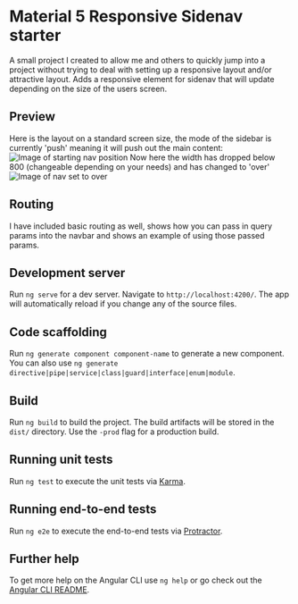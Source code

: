 # Material 5 Responsive Sidenav starter

A small project I created to allow me and others to quickly jump into a project without trying to deal with setting up a responsive layout and/or attractive layout. Adds a responsive element for sidenav that will update depending on the size of the users screen.

## Preview
Here is the layout on a standard screen size, the mode of the sidebar is currently 'push' meaning it will push out the main content:
![Image of starting nav position](https://i.imgur.com/9own28w.jpg)
Now here the width has dropped below 800 (changeable depending on your needs) and has changed to 'over'
![Image of nav set to over](https://i.imgur.com/ch540QU.png)

## Routing
I have included basic routing as well, shows how you can pass in query params into the navbar and shows an example of using those passed params.


## Development server

Run `ng serve` for a dev server. Navigate to `http://localhost:4200/`. The app will automatically reload if you change any of the source files.

## Code scaffolding

Run `ng generate component component-name` to generate a new component. You can also use `ng generate directive|pipe|service|class|guard|interface|enum|module`.

## Build

Run `ng build` to build the project. The build artifacts will be stored in the `dist/` directory. Use the `-prod` flag for a production build.

## Running unit tests

Run `ng test` to execute the unit tests via [Karma](https://karma-runner.github.io).

## Running end-to-end tests

Run `ng e2e` to execute the end-to-end tests via [Protractor](http://www.protractortest.org/).

## Further help

To get more help on the Angular CLI use `ng help` or go check out the [Angular CLI README](https://github.com/angular/angular-cli/blob/master/README.md).
